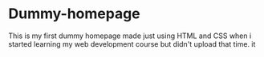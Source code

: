 # Dummy-homepage
This is my first dummy homepage made just using HTML and CSS when i started learning my web development course but didn't upload that time. it 
